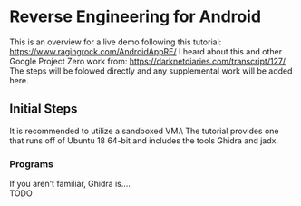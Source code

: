 # Reverse Engineering for Android
This is an overview for a live demo following this tutorial: https://www.ragingrock.com/AndroidAppRE/ 
I heard about this and other Google Project Zero work from: https://darknetdiaries.com/transcript/127/ 
The steps will be folowed directly and any supplemental work will be added here.

## Initial Steps
It is recommended to utilize a sandboxed VM.\ 
The tutorial provides one that runs off of Ubuntu 18 64-bit and includes the tools Ghidra and jadx.
### Programs
If you aren't familiar, Ghidra is....\
TODO
